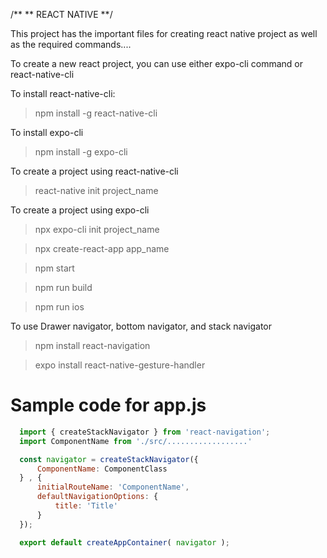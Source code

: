 /**
** REACT NATIVE 
**/

This project has the important files for creating react native project as well as the required commands....


To create a new react project, you can use either expo-cli command or react-native-cli

To install react-native-cli:

> npm install -g react-native-cli

To install expo-cli

> npm install -g expo-cli

To create a project using react-native-cli

> react-native init project_name

To create a project using expo-cli

> npx expo-cli init project_name

> npx create-react-app app_name

> npm start

> npm run build

> npm run ios

To use Drawer navigator, bottom navigator, and stack navigator

> npm install react-navigation

> expo install react-native-gesture-handler

Sample code for app.js
=========

```javascript
  import { createStackNavigator } from 'react-navigation';
  import ComponentName from './src/..................'

  const navigator = createStackNavigator({
      ComponentName: ComponentClass
  } , {
      initialRouteName: 'ComponentName',
      defaultNavigationOptions: {
          title: 'Title'
      }
  });

  export default createAppContainer( navigator );
```
